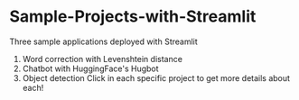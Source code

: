# Sample-Projects-with-Streamlit
Three sample applications deployed with Streamlit
1. Word correction with Levenshtein distance
2. Chatbot with HuggingFace's Hugbot
3. Object detection
Click in each specific project to get more details about each!
